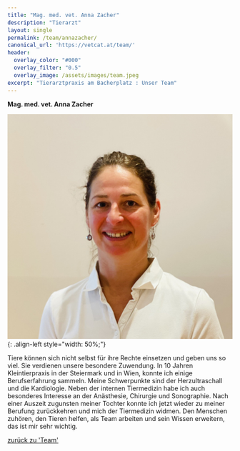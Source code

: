 ```yaml
---
title: "Mag. med. vet. Anna Zacher"
description: "Tierarzt"
layout: single
permalink: /team/annazacher/
canonical_url: 'https://vetcat.at/team/'
header:
  overlay_color: "#000"
  overlay_filter: "0.5"
  overlay_image: /assets/images/team.jpeg
excerpt: "Tierarztpraxis am Bacherplatz : Unser Team"
---
```


**Mag. med. vet. Anna Zacher**

![Mag. med. vet. Anna Zacher](/assets/images/anna.jpg){: .align-left style="width: 50%;"}

 
Tiere können sich nicht selbst für ihre Rechte einsetzen und geben uns so viel. Sie verdienen unsere besondere Zuwendung.
In 10 Jahren Kleintierpraxis in der Steiermark und in Wien, konnte ich einige Berufserfahrung sammeln. Meine Schwerpunkte sind der Herzultraschall und die Kardiologie. Neben der internen Tiermedizin habe ich auch besonderes Interesse an der Anästhesie, Chirurgie und Sonographie.
Nach einer Auszeit zugunsten meiner Tochter konnte ich jetzt wieder zu meiner Berufung zurückkehren und mich der Tiermedizin widmen.
Den Menschen zuhören, den Tieren helfen, als Team arbeiten und sein Wissen erweitern, das ist mir sehr wichtig.

[zurück zu 'Team'](/team/)
